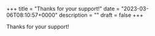 +++
title = "Thanks for your support!"
date = "2023-03-06T08:10:57+0000"
description = ""
draft = false
+++

Thanks for your support!
